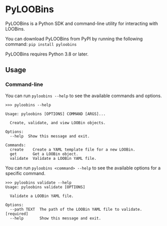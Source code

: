 # PyLOOBins
PyLOOBins is a Python SDK and command-line utility for interacting with LOOBins.

You can download PyLOOBins from PyPI by running the following command:
`pip install pyloobins`

PyLOOBins requires Python 3.8 or later.

## Usage
### Command-line

You can run `pyloobins --help` to see the available commands and options.

```
>>> pyloobins --help

Usage: pyloobins [OPTIONS] COMMAND [ARGS]...

  Create, validate, and view LOOBin objects.

Options:
  --help  Show this message and exit.

Commands:
  create    Create a YAML template file for a new LOOBin.
  get       Get a LOOBin object.
  validate  Validate a LOOBin YAML file.
```

You can run `pyloobins <command> --help` to see the available options for a specific command.
```
>>> pyloobins validate --help
Usage: pyloobins validate [OPTIONS]

  Validate a LOOBin YAML file.

Options:
  --path TEXT  The path of the LOOBin YAML file to validate.  [required]
  --help       Show this message and exit.
```
